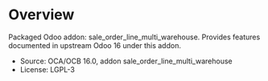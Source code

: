 # Overview

Packaged Odoo addon: sale_order_line_multi_warehouse. Provides features documented in upstream Odoo 16 under this addon.

- Source: OCA/OCB 16.0, addon sale_order_line_multi_warehouse
- License: LGPL-3
